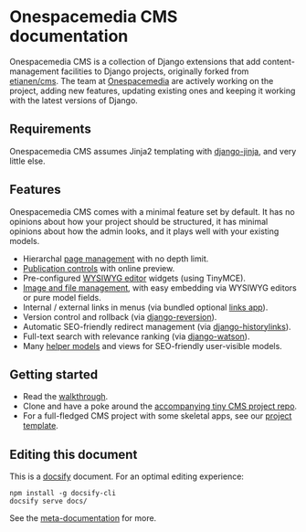 # Onespacemedia CMS documentation

Onespacemedia CMS is a collection of Django extensions that add content-management facilities to Django projects, originally forked from [etianen/cms](https://github.com/etianen/cms).
The team at [Onespacemedia](http://www.onespacemedia.com) are actively working on the project, adding new features, updating existing ones and keeping it working with the latest versions of Django.

## Requirements

Onespacemedia CMS assumes Jinja2 templating with [django-jinja](https://github.com/niwinz/django-jinja), and very little else.

## Features

Onespacemedia CMS comes with a minimal feature set by default.
It has no opinions about how your project should be structured, it has minimal opinions about how the admin looks, and it plays well with your existing models.

* Hierarchal [page management](pages-app.md) with no depth limit.
* [Publication controls](publication-control.md) with online preview.
* Pre-configured [WYSIWYG editor](html-editor.md) widgets (using TinyMCE).
* [Image and file management](media-app.md), with easy embedding via WYSIWYG editors or pure model fields.
* Internal / external links in menus (via bundled optional [links app](links-app.md)).
* Version control and rollback (via [django-reversion](https://github.com/etianen/django-reversion)).
* Automatic SEO-friendly redirect management (via [django-historylinks](https://github.com/etianen/django-historylinks)).
* Full-text search with relevance ranking (via [django-watson](https://github.com/etianen/django-watson)).
* Many [helper models](helpers.md) and views for SEO-friendly user-visible models.

## Getting started

* Read the [walkthrough](walkthrough.md).
* Clone and have a poke around the [accompanying tiny CMS project repo](https://github.com/onespacemedia/tiny-cms-project).
* For a full-fledged CMS project with some skeletal apps, see our [project template](https://github.com/onespacemedia/project-template).

## Editing this document

This is a [docsify](https://docsify.js.org/) document. For an optimal editing experience:

```
npm install -g docsify-cli
docsify serve docs/
```

See the [meta-documentation](DOCUMENTATION-README.md) for more.
